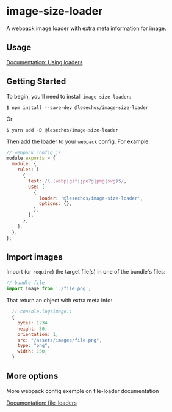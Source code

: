 # image-size-loader

A webpack image loader with extra meta information for image.

## Usage

[Documentation: Using loaders](http://webpack.github.io/docs/using-loaders.html)

## Getting Started

To begin, you'll need to install `image-size-loader`:

```console
$ npm install --save-dev @lesechos/image-size-loader
```

Or

```console
$ yarn add -D @lesechos/image-size-loader
```

Then add the loader to your `webpack` config. For example:

```js
// webpack.config.js
module.exports = {
  module: {
    rules: [
      {
        test: /\.(webp|gif|jpe?g|png|svg)$/,
        use: [
          {
            loader: '@lesechos/image-size-loader',
            options: {},
          },
        ],
      },
    ],
  },
};
```

## Import images

Import (or `require`) the target file(s) in one of the bundle's files:

```js
// bundle file
import image from './file.png';
```

That return an object with extra meta info:

```js
  // console.log(image);
  {
    bytes: 1234
    height: 50,
    orientation: 1,
    src: "/assets/images/file.png",
    type: "png",
    width: 150,
  }
```

## More options

More webpack config exemple on file-loader documentation

[Documentation: file-loaders](https://github.com/webpack-contrib/file-loader/blob/master/README.md)
